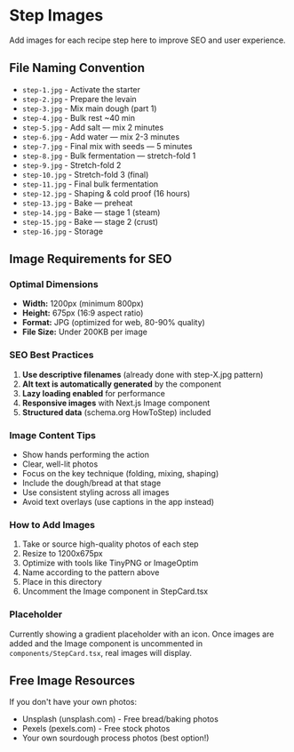 # Step Images

Add images for each recipe step here to improve SEO and user experience.

## File Naming Convention
- `step-1.jpg` - Activate the starter
- `step-2.jpg` - Prepare the levain
- `step-3.jpg` - Mix main dough (part 1)
- `step-4.jpg` - Bulk rest ~40 min
- `step-5.jpg` - Add salt — mix 2 minutes
- `step-6.jpg` - Add water — mix 2-3 minutes
- `step-7.jpg` - Final mix with seeds — 5 minutes
- `step-8.jpg` - Bulk fermentation — stretch-fold 1
- `step-9.jpg` - Stretch-fold 2
- `step-10.jpg` - Stretch-fold 3 (final)
- `step-11.jpg` - Final bulk fermentation
- `step-12.jpg` - Shaping & cold proof (16 hours)
- `step-13.jpg` - Bake — preheat
- `step-14.jpg` - Bake — stage 1 (steam)
- `step-15.jpg` - Bake — stage 2 (crust)
- `step-16.jpg` - Storage

## Image Requirements for SEO

### Optimal Dimensions
- **Width:** 1200px (minimum 800px)
- **Height:** 675px (16:9 aspect ratio)
- **Format:** JPG (optimized for web, 80-90% quality)
- **File Size:** Under 200KB per image

### SEO Best Practices
1. **Use descriptive filenames** (already done with step-X.jpg pattern)
2. **Alt text is automatically generated** by the component
3. **Lazy loading enabled** for performance
4. **Responsive images** with Next.js Image component
5. **Structured data** (schema.org HowToStep) included

### Image Content Tips
- Show hands performing the action
- Clear, well-lit photos
- Focus on the key technique (folding, mixing, shaping)
- Include the dough/bread at that stage
- Use consistent styling across all images
- Avoid text overlays (use captions in the app instead)

### How to Add Images
1. Take or source high-quality photos of each step
2. Resize to 1200x675px
3. Optimize with tools like TinyPNG or ImageOptim
4. Name according to the pattern above
5. Place in this directory
6. Uncomment the Image component in StepCard.tsx

### Placeholder
Currently showing a gradient placeholder with an icon. Once images are added and the Image component is uncommented in `components/StepCard.tsx`, real images will display.

## Free Image Resources
If you don't have your own photos:
- Unsplash (unsplash.com) - Free bread/baking photos
- Pexels (pexels.com) - Free stock photos
- Your own sourdough process photos (best option!)
